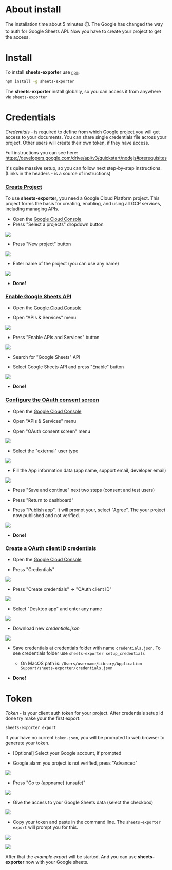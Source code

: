 # About install
The installation time about 5 minutes ⏱️. The Google has changed the way to auth for Google Sheets API. Now you have to create your project to get the access.

# Install
To install **sheets-exporter** use [`npm`](https://docs.npmjs.com/).
```bash
npm install -g sheets-exporter
```
The **sheets-exporter** install globally, so you can access it from anywhere via `sheets-exporter`

# Credentials
*Credentials* - is required to define from which Google project you will get access to your documents. You can share single credentials file across your project. Other users will create their own token, if they have access.

Full instructions you can see here: https://developers.google.com/drive/api/v3/quickstart/nodejs#prerequisites

It's quite massive setup, so you can follow next step-by-step instructions. (Links in the headers - is a source of instructions)

### [Create Project](https://developers.google.com/workspace/guides/create-project#create_a_new_google_cloud_platform_gcp_project)
To use **sheets-exporter**, you need a Google Cloud Platform project. This project forms the basis for creating, enabling, and using all GCP services, including managing APIs.

- Open the  [Google Cloud Console](https://console.cloud.google.com/)
- Press "Select a projects" dropdown button

![](create-project-step-1.png)

- Press "New project" button

![](create-project-step-2.png)

- Enter name of the project (you can use any name)

![](create-project-step-3.png)

- **Done!**

### [Enable Google Sheets API](https://developers.google.com/workspace/guides/create-project#enable-api)

- Open the  [Google Cloud Console](https://console.cloud.google.com/)

- Open "APIs & Services" menu

![](enable-api-step-1.png)

- Press "Enable APIs and Services" button

![](enable-api-step-2.png)

- Search for "Google Sheets" API

- Select Google Sheets API and press "Enable" button

![](enable-api-step-3.png)

- **Done!**

### [Configure the OAuth consent screen](https://developers.google.com/workspace/guides/create-credentials#configure_the_oauth_consent_screen)
- Open the  [Google Cloud Console](https://console.cloud.google.com/)

- Open "APIs & Services" menu

- Open "OAuth consent screen" menu 

![](oauth-consent-step-1.png)

- Select the "external" user type

![](oauth-consent-step-2.png)

- Fill the App information data (app name, support email, developer email)

![](oauth-consent-step-3.png)

- Press "Save and continue" next two steps (consent and test users)

- Press "Return to dashboard"

- Press "Publish app". It will prompt your, select "Agree". The your project now published and not verified.

![](oauth-consent-step-4.png)

- **Done!**

### [Create a OAuth client ID credentials](https://developers.google.com/workspace/guides/create-credentials#desktop)
- Open the  [Google Cloud Console](https://console.cloud.google.com/)

- Press "Credentials"

![](credentials-step-1.png)

- Press "Create credentials" -> "OAuth client ID"

![](credentials-step-2.png)

- Select "Desktop app" and enter any name

![](credentials-step-3.png)

- Download new *credentials.json*

![](credentials-step-4.png)

- Save credentials at credentials folder with name `credentials.json`. To see credentials folder use `sheets-exporter setup_credentials`
	- On MacOS path is: `/Users/username/Library/Application Support/sheets-exporter/credentials.json`

- **Done!**


# Token
*Token* - is your client auth token for your project. After credentials setup id done try make your the first export:
```bash
sheets-exporter export
```

If your have no current `token.json`, you will be prompted to web browser to generate your token.
- [Optional] Select your Google account, if prompted

- Google alarm you project is not verified, press "Advanced"

![](token-step-1.png)

- Press "Go to {appname} (unsafe)"

![](token-step-2.png)

- Give the access to your Google Sheets data (select the checkbox)

![](token-step-3.png)

- Copy your token and paste in the command line. The `sheets-exporter export` will prompt you for this.

![](token-step-4.png)

![](token-step-5.png)

After that the _example export_ will be started. And you can use **sheets-exporter** now with your Google sheets.


